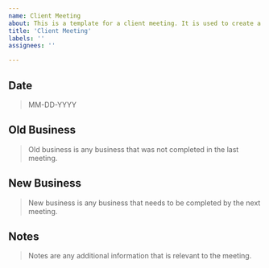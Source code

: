 ```yaml
---
name: Client Meeting
about: This is a template for a client meeting. It is used to create a new issue for each meeting.
title: 'Client Meeting'
labels: ''
assignees: ''

---
```


## Date

> MM-DD-YYYY

## Old Business

> Old business is any business that was not completed in the last meeting.

## New Business

> New business is any business that needs to be completed by the next meeting.

## Notes

> Notes are any additional information that is relevant to the meeting.

